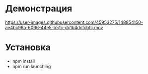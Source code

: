 <h1>Демонстрация</h1>


https://user-images.githubusercontent.com/45953275/148854150-ae4bc96a-6066-44e5-b51c-dc1b4dcfcbfc.mov


<h1>Установка</h1>
<ul>
<li>npm install</li>
<li>npm run launching</li>
</ul>
